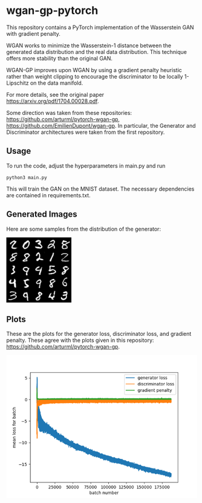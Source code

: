 # wgan-gp-pytorch

This repository contains a PyTorch implementation of the Wasserstein GAN with gradient penalty. 

WGAN works to minimize the Wasserstein-1 distance between the generated data distribution and the real data distribution. This technique offers more stability than the original GAN. 

WGAN-GP improves upon WGAN by using a gradient penalty heuristic rather than weight clipping to encourage the discriminator to be locally 1-Lipschitz on the data manifold.

For more details, see the original paper https://arxiv.org/pdf/1704.00028.pdf.

Some direction was taken from these repositories: https://github.com/arturml/pytorch-wgan-gp, https://github.com/EmilienDupont/wgan-gp. In particular, the Generator and Discriminator architectures were taken from the first repository.

## Usage

To run the code, adjust the hyperparameters in main.py and run

```
python3 main.py
```

This will train the GAN on the MNIST dataset. The necessary dependencies are contained in requirements.txt.

## Generated Images 

Here are some samples from the distribution of the generator:

![alt text](./generated_images/epoch_180.png)

## Plots

These are the plots for the generator loss, discriminator loss, and gradient penalty. These agree with the plots given in this repository: https://github.com/arturml/pytorch-wgan-gp. 

![alt text](./plots/losses.png)
